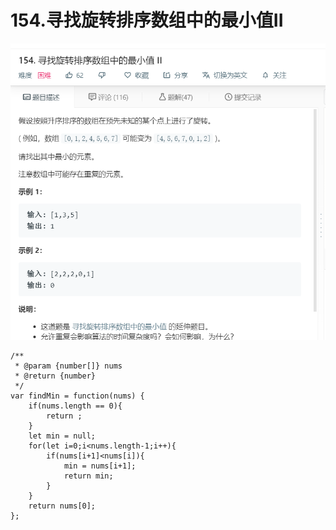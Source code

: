 # 154.寻找旋转排序数组中的最小值II
![](img/154.寻找旋转排序数组中的最小值II.png)  

```
/**
 * @param {number[]} nums
 * @return {number}
 */
var findMin = function(nums) {
    if(nums.length == 0){
        return ;
    }
    let min = null;
    for(let i=0;i<nums.length-1;i++){
        if(nums[i+1]<nums[i]){
            min = nums[i+1];
            return min;
        }
    }
    return nums[0];
};
```